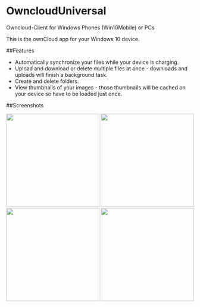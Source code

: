 # OwncloudUniversal
Owncloud-Client for Windows Phones (Win10Mobile) or PCs

This is the ownCloud app for your Windows 10 device.

##Features
- Automatically synchronize your files while your device is charging.
- Upload and download or delete multiple files at once - downloads and uploads will finish a background task.
- Create and delete folders.
- View thumbnails of your images - those thumbnails will be cached on your device so have to be loaded just once.

##Screenshots

<kbd><img src="https://github.com/owncloud/OwncloudUniversal/blob/master/Screenshots/screenshot1.png" width="250"/></kbd>
<kbd><img src="https://github.com/owncloud/OwncloudUniversal/blob/master/Screenshots/screenshot2.png" width="250"/></kbd>
<kbd><img src="https://github.com/owncloud/OwncloudUniversal/blob/master/Screenshots/screenshot3.png" width="250"/></kbd>
<kbd><img src="https://github.com/owncloud/OwncloudUniversal/blob/master/Screenshots/screenshot4.png" width="250"/></kbd>
